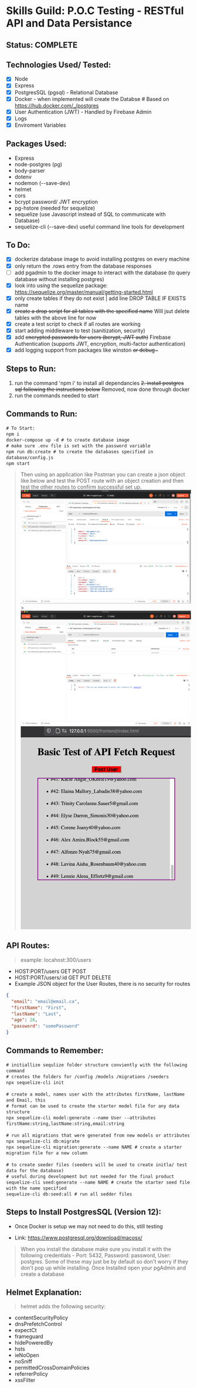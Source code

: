 # Skills Guild: P.O.C Testing - RESTful API and Data Persistance

## Status: COMPLETE

## Technologies Used/ Tested:

- [x] Node
- [x] Express
- [x] PostgresSQL (pgsql) - Relational Database
- [x] Docker - when implemented will create the Databse # Based on https://hub.docker.com/_/postgres
- [x] User Authentication (JWT) - Handled by Firebase Admin
- [x] Logs
- [x] Enviroment Variables

## Packages Used:

- Express
- node-postgres (pg)
- body-parser
- dotenv
- nodemon (--save-dev)
- helmet
- cors
- bcrypt password/ JWT encryption
- pg-hstore (needed for sequelize)
- sequelize (use Javascript instead of SQL to communicate with Database)
- sequelize-cli (--save-dev) useful command line tools for development

## To Do:

- [x] dockerize database image to avoid installing postgres on every machine
- [x] only return the .rows entry from the database responses
- [ ] add pgadmin to the docker image to interact with the database (to query database without installing postgres)
- [x] look into using the sequelize package: https://sequelize.org/master/manual/getting-started.html
- [x] only create tables if they do not exist | add line DROP TABLE IF EXISTS name
- [x] ~~create a drop script for all tables with the specified name~~ Will jsut delete tables with the above line for now
- [x] create a test script to check if all routes are working
- [x] start adding middleware to test (sanitization, security)
- [x] add ~~encrypted passwords for users (bcrypt, JWT auth)~~ Firebase Authentication (supports JWT, encryption, multi-factor authentication)
- [x] add logging support from packages like winston ~~or debug~~~

## Steps to Run:

1. run the command 'npm i' to install all dependancies
   ~~2. install postgres sql following the instructions below~~ Removed, now done through docker
2. run the commands needed to start

## Commands to Run:

```shell
# To Start:
npm i
docker-compose up -d # to create database image
# make sure .env file is set with the password variable
npm run db:create # to create the databases specified in database/config.js
npm start
```

> Then using an application like Postman you can create a json object like below and test the POST route with an object creation and then test the other routes to confirm successful set up.
> ![alt Image showing the successful postman submission of a JSON object](https://github.com/cappuccino-code/example-rest-api/blob/main/images/postman-POST-test.png) > ![alt Image showing unauthorized access to the api using firebase admin](https://github.com/cappuccino-code/example-rest-api/blob/main/images/postman-UNAUTHORIZED-test.png)
> ![alt Image showing the functioning example frontend app that posts and displays fake users from the unauthorized routes](https://github.com/cappuccino-code/example-rest-api/blob/main/images/frontend-test.png)

## API Routes:

> example: locahost:300/users

- HOST:PORT/users GET POST
- HOST:PORT/users/:id GET PUT DELETE
- Example JSON object for the User Routes, there is no security for routes

```json
{
  "email": "email@email.ca",
  "firstName": "First",
  "lastName": "Last",
  "age": 26,
  "password": "somePassword"
}
```

## Commands to Remember:

```shell
# initiallize sequlize folder structure conviently with the following command
# creates the folders for /config /models /migrations /seeders
npx sequelize-cli init

# create a model, names user with the attributes firstName, lastName and Email, this
# format can be used to create the starter model file for any data structure
npx sequelize-cli model:generate --name User --attributes firstName:string,lastName:string,email:string

# run all migrations that were generated from new models or attributes
npx sequelize-cli db:migrate
npx sequelize-cli migration:generate --name NAME # create a starter migration file for a new column

# to create seeder files (seeders will be used to create initla/ test data for the database)
# useful during development but not needed for the final product
sequelize-cli seed:generate --name NAME # create the starter seed file with the name specified
sequelize-cli db:seed:all # run all sedder files
```

## Steps to Install PostgresSQL (Version 12):

- Once Docker is setup we may not need to do this, still testing

- Link: https://www.postgresql.org/download/macosx/

> When you install the database make sure you install it with the following credentials - Port: 5432, Password: password, User: postgres. Some of these may just be by default so don't worry if they don't pop up while installing.
> Once Installed open your pgAdmin and create a database

## Helmet Explanation:

> helmet adds the following security:

- contentSecurityPolicy
- dnsPrefetchControl
- expectCt
- frameguard
- hidePoweredBy
- hsts
- ieNoOpen
- noSniff
- permittedCrossDomainPolicies
- referrerPolicy
- xssFilter
